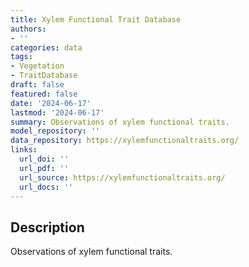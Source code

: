```yaml
---
title: Xylem Functional Trait Database
authors:
- ''
categories: data
tags:
- Vegetation
- TraitDatabase
draft: false
featured: false
date: '2024-06-17'
lastmod: '2024-06-17'
summary: Observations of xylem functional traits.
model_repository: ''
data_repository: https://xylemfunctionaltraits.org/
links:
  url_doi: ''
  url_pdf: ''
  url_source: https://xylemfunctionaltraits.org/
  url_docs: ''
---
```


## Description

Observations of xylem functional traits.

